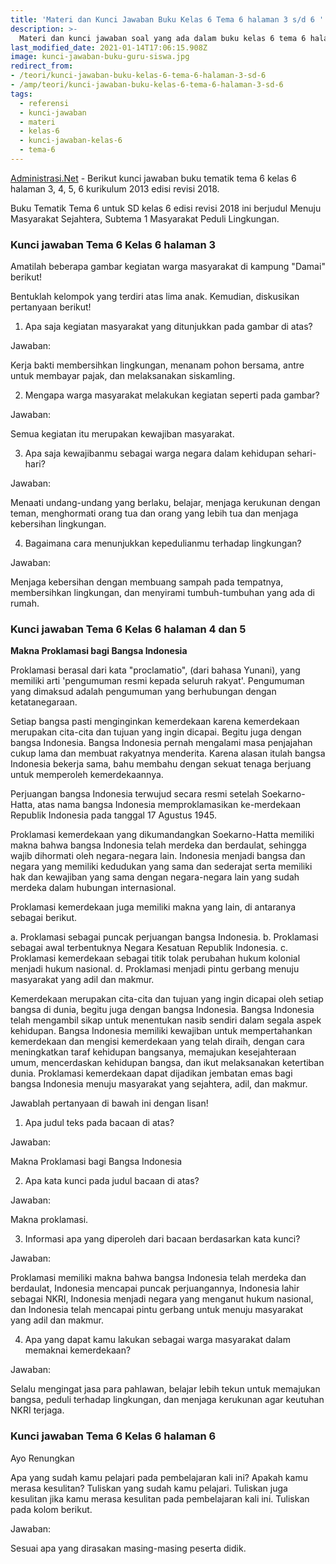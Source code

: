```yaml
---
title: 'Materi dan Kunci Jawaban Buku Kelas 6 Tema 6 halaman 3 s/d 6 '
description: >-
  Materi dan kunci jawaban soal yang ada dalam buku kelas 6 tema 6 halaman 3, 4, 5, 6 Subtema 1 Masyarakat Peduli Lingkungan kurikulum 2013 edisi revisi 2018.
last_modified_date: 2021-01-14T17:06:15.908Z
image: kunci-jawaban-buku-guru-siswa.jpg
redirect_from: 
- /teori/kunci-jawaban-buku-kelas-6-tema-6-halaman-3-sd-6
- /amp/teori/kunci-jawaban-buku-kelas-6-tema-6-halaman-3-sd-6
tags:
  - referensi
  - kunci-jawaban
  - materi
  - kelas-6
  - kunci-jawaban-kelas-6
  - tema-6
---
```



[Administrasi.Net](https://administrasi.net "Administrasi.Net") - Berikut kunci jawaban buku tematik tema 6 kelas 6 halaman 3, 4, 5, 6 kurikulum 2013 edisi revisi 2018.

Buku Tematik Tema 6 untuk SD kelas 6 edisi revisi 2018 ini berjudul Menuju Masyarakat Sejahtera, Subtema 1 Masyarakat Peduli Lingkungan.

### Kunci jawaban Tema 6 Kelas 6 halaman 3

Amatilah beberapa gambar kegiatan warga masyarakat di kampung "Damai" berikut!

Bentuklah kelompok yang terdiri atas lima anak. Kemudian, diskusikan pertanyaan berikut!

1) Apa saja kegiatan masyarakat yang ditunjukkan pada gambar di atas?

Jawaban:

Kerja bakti membersihkan lingkungan, menanam pohon bersama, antre untuk membayar pajak, dan melaksanakan siskamling.

2) Mengapa warga masyarakat melakukan kegiatan seperti pada gambar?

Jawaban:

Semua kegiatan itu merupakan kewajiban masyarakat.

3) Apa saja kewajibanmu sebagai warga negara dalam kehidupan sehari-hari?

Jawaban:

Menaati undang-undang yang berlaku, belajar, menjaga kerukunan dengan teman, menghormati orang tua dan orang yang lebih tua dan menjaga kebersihan lingkungan.

4) Bagaimana cara menunjukkan kepedulianmu terhadap lingkungan?

Jawaban:

Menjaga kebersihan dengan membuang sampah pada tempatnya, membersihkan lingkungan, dan menyirami tumbuh-tumbuhan yang ada di rumah.

### Kunci jawaban Tema 6 Kelas 6 halaman 4 dan 5

**Makna Proklamasi bagi Bangsa Indonesia**

Proklamasi berasal dari kata "proclamatio", (dari bahasa Yunani), yang memiliki arti 'pengumuman resmi kepada seluruh rakyat'. Pengumuman yang dimaksud adalah pengumuman yang berhubungan dengan ketatanegaraan.

Setiap bangsa pasti menginginkan kemerdekaan karena kemerdekaan merupakan cita-cita dan tujuan yang ingin dicapai. Begitu juga dengan bangsa Indonesia. Bangsa Indonesia pernah mengalami masa penjajahan cukup lama dan membuat rakyatnya menderita. Karena alasan itulah bangsa Indonesia bekerja sama, bahu membahu dengan sekuat tenaga berjuang untuk memperoleh kemerdekaannya.

Perjuangan bangsa Indonesia terwujud secara resmi setelah Soekarno-Hatta, atas nama bangsa Indonesia memproklamasikan ke-merdekaan Republik Indonesia pada tanggal 17 Agustus 1945.

Proklamasi kemerdekaan yang dikumandangkan Soekarno-Hatta memiliki makna bahwa bangsa Indonesia telah merdeka dan berdaulat, sehingga wajib dihormati oleh negara-negara lain. Indonesia menjadi bangsa dan negara yang memiliki kedudukan yang sama dan sederajat serta memiliki hak dan kewajiban yang sama dengan negara-negara lain yang sudah merdeka dalam hubungan internasional.

Proklamasi kemerdekaan juga memiliki makna yang lain, di antaranya sebagai berikut.

a. Proklamasi sebagai puncak perjuangan bangsa Indonesia.
b. Proklamasi sebagai awal terbentuknya Negara Kesatuan Republik Indonesia.
c. Proklamasi kemerdekaan sebagai titik tolak perubahan hukum kolonial menjadi hukum nasional.
d. Proklamasi menjadi pintu gerbang menuju masyarakat yang adil dan makmur.

Kemerdekaan merupakan cita-cita dan tujuan yang ingin dicapai oleh setiap bangsa di dunia, begitu juga dengan bangsa Indonesia. Bangsa Indonesia telah mengambil sikap untuk menentukan nasib sendiri dalam segala aspek kehidupan. Bangsa Indonesia memiliki kewajiban untuk mempertahankan kemerdekaan dan mengisi kemerdekaan yang telah diraih, dengan cara meningkatkan taraf kehidupan bangsanya, memajukan kesejahteraan umum, mencerdaskan kehidupan bangsa, dan ikut melaksanakan ketertiban dunia. Proklamasi kemerdekaan dapat dijadikan jembatan emas bagi bangsa Indonesia menuju masyarakat yang sejahtera, adil, dan makmur.

Jawablah pertanyaan di bawah ini dengan lisan!

1) Apa judul teks pada bacaan di atas?

Jawaban:

Makna Proklamasi bagi Bangsa Indonesia

2) Apa kata kunci pada judul bacaan di atas?

Jawaban:

Makna proklamasi.

3) Informasi apa yang diperoleh dari bacaan berdasarkan kata kunci?

Jawaban:

Proklamasi memiliki makna bahwa bangsa Indonesia telah merdeka dan berdaulat, Indonesia mencapai puncak perjuangannya, Indonesia lahir sebagai NKRI, Indonesia menjadi negara yang menganut hukum nasional, dan Indonesia telah mencapai pintu gerbang untuk menuju masyarakat yang adil dan makmur.

4) Apa yang dapat kamu lakukan sebagai warga masyarakat dalam memaknai kemerdekaan?

Jawaban:

Selalu mengingat jasa para pahlawan, belajar lebih tekun untuk memajukan bangsa, peduli terhadap lingkungan, dan menjaga kerukunan agar keutuhan NKRI terjaga.

### Kunci jawaban Tema 6 Kelas 6 halaman 6

Ayo Renungkan

Apa yang sudah kamu pelajari pada pembelajaran kali ini? Apakah kamu merasa kesulitan? Tuliskan yang sudah kamu pelajari. Tuliskan juga kesulitan jika kamu merasa kesulitan pada pembelajaran kali ini. Tuliskan pada kolom berikut.

Jawaban:

Sesuai apa yang dirasakan masing-masing peserta didik.